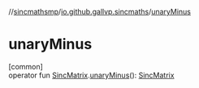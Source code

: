 //[sincmathsmp](../../index.md)/[io.github.gallvp.sincmaths](index.md)/[unaryMinus](unary-minus.md)

# unaryMinus

[common]\
operator fun [SincMatrix](-sinc-matrix/index.md).[unaryMinus](unary-minus.md)(): [SincMatrix](-sinc-matrix/index.md)
